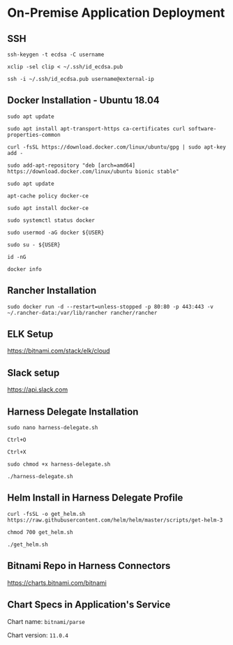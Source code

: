 # On-Premise Application Deployment

## SSH
```
ssh-keygen -t ecdsa -C username
```
```
xclip -sel clip < ~/.ssh/id_ecdsa.pub
```
```
ssh -i ~/.ssh/id_ecdsa.pub username@external-ip
```
## Docker Installation - Ubuntu 18.04
```
sudo apt update
```
```
sudo apt install apt-transport-https ca-certificates curl software-properties-common
```
```
curl -fsSL https://download.docker.com/linux/ubuntu/gpg | sudo apt-key add -
```
```
sudo add-apt-repository "deb [arch=amd64] https://download.docker.com/linux/ubuntu bionic stable"
```
```
sudo apt update
```
```
apt-cache policy docker-ce
```
```
sudo apt install docker-ce
```
```
sudo systemctl status docker
```
```
sudo usermod -aG docker ${USER}
```
```
sudo su - ${USER}
```
```
id -nG
```
```
docker info
```
## Rancher Installation
```
sudo docker run -d --restart=unless-stopped -p 80:80 -p 443:443 -v ~/.rancher-data:/var/lib/rancher rancher/rancher
```
## ELK Setup

https://bitnami.com/stack/elk/cloud

## Slack setup

https://api.slack.com

## Harness Delegate Installation
```
sudo nano harness-delegate.sh
```
```
Ctrl+O
```
```
Ctrl+X
```
```
sudo chmod +x harness-delegate.sh
```
```
./harness-delegate.sh
```
## Helm Install in Harness Delegate Profile
```
curl -fsSL -o get_helm.sh https://raw.githubusercontent.com/helm/helm/master/scripts/get-helm-3
```
```
chmod 700 get_helm.sh
```
```
./get_helm.sh
```
## Bitnami Repo in Harness Connectors

https://charts.bitnami.com/bitnami

## Chart Specs in Application's Service

Chart name: ```bitnami/parse```

Chart version: ```11.0.4```










